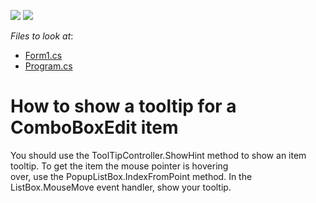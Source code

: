 <!-- default badges list -->
[![](https://img.shields.io/badge/Open_in_DevExpress_Support_Center-FF7200?style=flat-square&logo=DevExpress&logoColor=white)](https://supportcenter.devexpress.com/ticket/details/E1334)
[![](https://img.shields.io/badge/📖_How_to_use_DevExpress_Examples-e9f6fc?style=flat-square)](https://docs.devexpress.com/GeneralInformation/403183)
<!-- default badges end -->
<!-- default file list -->
*Files to look at*:

* [Form1.cs](./CS/WindowsApplication124/Form1.cs)
* [Program.cs](./CS/WindowsApplication124/Program.cs)
<!-- default file list end -->
# How to show a tooltip for a ComboBoxEdit item


<p>You should use the ToolTipController.ShowHint method to show an item tooltip. To get the item the mouse pointer is hovering 
<br />
over, use the PopupListBox.IndexFromPoint method. In the ListBox.MouseMove event handler, show your tooltip.</p>

<br/>


